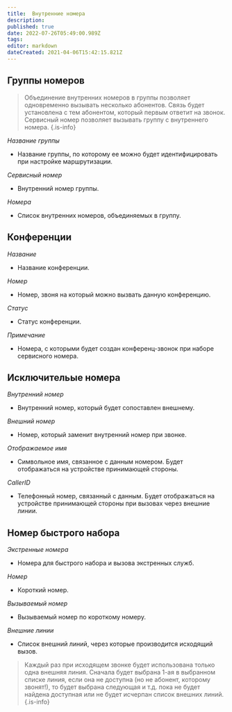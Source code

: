 ```yaml
---
title:  Внутренние номера
description: 
published: true
date: 2022-07-26T05:49:00.989Z
tags: 
editor: markdown
dateCreated: 2021-04-06T15:42:15.821Z
---
```


## Группы номеров

> Объединение внутренних номеров в группы позволяет одновременно вызывать несколько абонентов. Связь будет установлена с тем абонентом, который первым ответит на звонок. Сервисный номер позволяет вызывать группу с внутреннего номера.
{.is-info}

*Название группы*
- Название группы, по которому ее можно будет идентифицировать при настройке маршрутизации.

*Сервисный номер*
- Внутренний номер группы.

*Номера*
- Список внутренних номеров, объединяемых в группу.


## Конференции
*Название*
- Название конференции.

*Номер*
- Номер, звоня на который можно вызвать данную конференцию.

*Статус*
- Статус конференции.

*Примечание*
- Номера, с которыми будет создан конференц-звонок при наборе сервисного номера.


##  Исключительые номера
*Внутренний номер*
- Внутренний номер, который будет сопоставлен внешнему.

*Внешний номер*
- Номер, который заменит внутренний номер при звонке.

*Отображаемое имя*
- Символьное имя, связанное с данным номером. Будет отображаться на устройстве принимающей стороны.

*CallerID*
- Телефонный номер, связанный с данным. Будет отображаться на устройстве принимающей стороны при вызовах через внешние линии.


## Номер быстрого набора

*Экстренные номера*
- Номера для быстрого набора и вызова экстренных служб.

*Номер*
- Короткий номер.

*Вызываемый номер*
- Вызываемый номер по короткому номеру.

*Внешние линии*
- Список внешний линий, через которые производится исходящий вызов.

> Каждый раз при исходящем звонке будет использована только одна внешняя линия. Сначала будет выбрана 1-ая в выбранном списке линия, если она не доступна (но не абонент, которому звонят!), то будет выбрана следующая и т.д. пока не будет найдена доступная или не будет исчерпан список внешних линий.
{.is-info}
